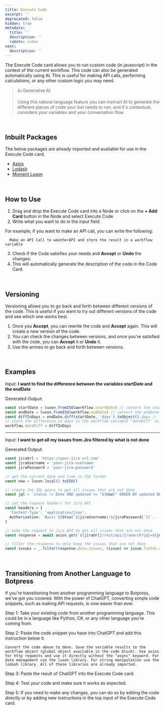 ```yaml
---
title: Execute Code
excerpt: ''
deprecated: false
hidden: true
metadata:
  title: ''
  description: ''
  robots: index
next:
  description: ''
---
```

The Execute Code card allows you to run custom code (in javascript) in the context of the current workflow. This code can also be generated automatically using AI. This is useful for making API calls, performing calculations, or any other custom logic you may need.

> 👍 Generative AI
> 
> Using this natural language feature you can instruct AI to generate the different pieces of code your bot needs to run, and it's contextual, considers your variables and your conversation flow.

<br />

## Inbuilt Packages

The below packages are already imported and available for use in the Execute Code card.

- [Axios](https://axios-http.com/docs/api_intro)
- [Lodash](https://lodash.com/docs/4.17.15)
- [Moment Luxon](https://moment.github.io/luxon/#/?id=luxon)

<br />

## How to Use

1. Drag and drop the Execute Code card into a Node or click on the **+ Add Card** button in the Node and select Execute Code.
2. Write what you want to do in the input field. 

For example, if you want to make an API call, you can write the following:

```
  Make an API Call to weatherAPI and store the result in a workflow variable
```

3. Check if the Code satisfies your needs and **Accept** or **Undo** the changes.
4. This will automatically generate the description of the code in the Code Card.

<br />

## Versioning

Versioning allows you to go back and forth between different versions of the code. This is useful if you want to try out different versions of the code and see which one works best.

1. Once you **Accept**, you can rewrite the code and **Accept** again. This will create a new version of the code.
2. You can check the changes between versions, and once you're satisfied with the code, you can **Accept** it or **Undo** it.
3. Use the arrows to go back and forth between versions.

<br />

## Examples

Input: **I want to find the difference between the variables startDate and the endDate**

Generated Output:

```typescript
const startDate = luxon.fromISO(workflow.startDate) // convert the startDate string to a luxon DateTime object
const endDate = luxon.fromISO(workflow.endDate) // convert the endDate string to a luxon DateTime object
const diffInDays = endDate.diff(startDate, 'days').toObject().days // find the difference between the two dates in days
// store the difference in days in the workflow variable 'dateDiff' as requested
workflow.dateDiff = diffInDays
```

***

Input: **I want to get all my issues from Jira filtered by what is not done**

Generated Output:

```typescript
const jiraUrl = 'https://your-jira-url.com'
const jiraUsername = 'your-jira-username'
const jiraPassword = 'your-jira-password'

// get the current date and time in ISO format
const now = luxon.local().toISO()

// create the JQL query to get all issues that are not done
const jql = `status != Done AND updated >= "${now}" ORDER BY updated DESC`

// set the request headers for Jira API
const headers = {
  'Content-Type': 'application/json',
  Authorization: `Basic ${btoa(`${jiraUsername}:${jiraPassword}`)}`,
}

// make the request to Jira API to get all issues that are not done
const response = await axios.get(`${jiraUrl}/rest/api/2/search?jql=${jql}`, { headers })

// filter the response to only keep the issues that are not done
const issues = _.filter(response.data.issues, (issue) => issue.fields.status.name !== 'Done')
```

<br />

## Transitioning from Another Language to Botpress

If you're transitioning from another programming language to Botpress, we've got you covered. With the power of ChatGPT, converting simple code snippets, such as making API requests, is now easier than ever.

Step 1: Take your existing code from another programming language. This could be in a language like Python, C#, or any other language you're coming from.

Step 2: Paste the code snippet you have into ChatGPT and add this instruction below it.

```text
Convert the code above to deno. Save the variable results to the workflow object (global object available in the code block). Use axios for http requests and use it directly without the "async" keyword. For date management use the luxon library. For string manipulation use the lodash library. All of these libraries are already imported.
```

Step 3: Paste the result of ChatGPT into the Execute Code card.

Step 4: Test your code and make sure it works as expected.

Step 5: If you need to make any changes, you can do so by editing the code directly or by adding new instructions in the top input of the Execute Code card.